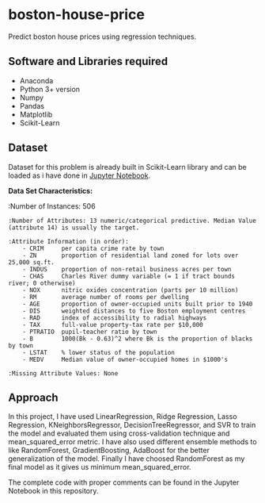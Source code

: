 # boston-house-price
Predict boston house prices using regression techniques.

## Software and Libraries required
- Anaconda
- Python 3+ version
- Numpy
- Pandas
- Matplotlib
- Scikit-Learn

## Dataset
Dataset for this problem is already built in Scikit-Learn library and can be loaded as i have done in [Jupyter Notebook](https://github.com/ankurkumar-ml/boston-house-price/blob/master/Untitled.ipynb).

**Data Set Characteristics:**

:Number of Instances: 506 

    :Number of Attributes: 13 numeric/categorical predictive. Median Value (attribute 14) is usually the target.

    :Attribute Information (in order):
        - CRIM     per capita crime rate by town
        - ZN       proportion of residential land zoned for lots over 25,000 sq.ft.
        - INDUS    proportion of non-retail business acres per town
        - CHAS     Charles River dummy variable (= 1 if tract bounds river; 0 otherwise)
        - NOX      nitric oxides concentration (parts per 10 million)
        - RM       average number of rooms per dwelling
        - AGE      proportion of owner-occupied units built prior to 1940
        - DIS      weighted distances to five Boston employment centres
        - RAD      index of accessibility to radial highways
        - TAX      full-value property-tax rate per $10,000
        - PTRATIO  pupil-teacher ratio by town
        - B        1000(Bk - 0.63)^2 where Bk is the proportion of blacks by town
        - LSTAT    % lower status of the population
        - MEDV     Median value of owner-occupied homes in $1000's

    :Missing Attribute Values: None

## Approach
In this project, I have used LinearRegression, Ridge Regression, Lasso Regression, KNeighborsRegressor, DecisionTreeRegressor, and SVR to train the model and evaluated them using cross-validation technique and mean_squared_error metric. I have also used different ensemble methods to like RandomForest, GradientBoosting, AdaBoost for the better generalization of the model. Finally I have choosed RandomForest as my final model as it gives us minimum mean_squared_error.

The complete code with proper comments can be found in the Jupyter Notebook in this repository.
